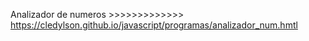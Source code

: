 Analizador de numeros >>>>>>>>>>>>> https://cledylson.github.io/javascript/programas/analizador_num.hmtl
